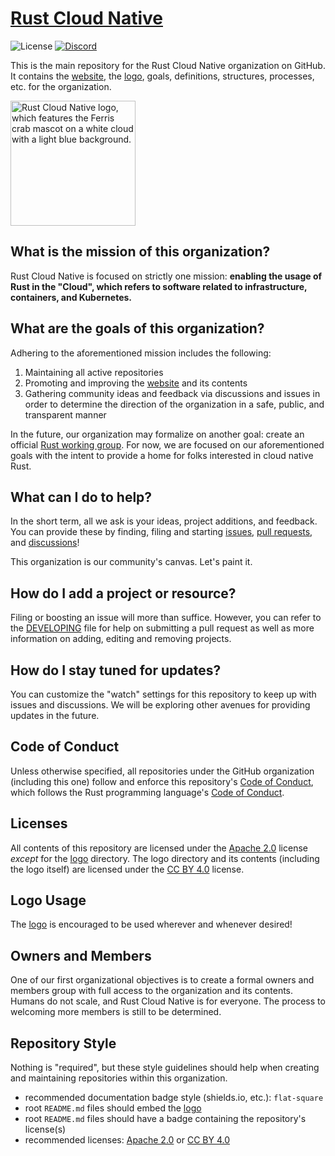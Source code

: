 # [Rust Cloud Native](https://github.com/rust-cloud-native)

![License](https://img.shields.io/github/license/rust-cloud-native/rust-cloud-native.github.io?style=flat-square)
[![Discord](https://img.shields.io/discord/874314181191565453?label=discord&style=flat-square&logo=discord)](https://discord.gg/799cmsYB4q)

This is the main repository for the Rust Cloud Native organization on GitHub.
It contains the [website](https://rust-cloud-native.github.io), the [logo](./logo), goals, definitions, structures, processes, etc. for the organization.

<img src="./logo/img/rust-cloud-native-logo.png" alt="Rust Cloud Native logo, which features the Ferris crab mascot on a white cloud with a light blue background." width="200">

## What is the mission of this organization?

Rust Cloud Native is focused on strictly one mission: **enabling the usage of Rust in the "Cloud", which refers to software related to infrastructure, containers, and Kubernetes.**

## What are the goals of this organization?

Adhering to the aforementioned mission includes the following:

1. Maintaining all active repositories
2. Promoting and improving the [website](https://rust-cloud-native.github.io) and its contents
3. Gathering community ideas and feedback via discussions and issues in order to determine the direction of the organization in a safe, public, and transparent manner

In the future, our organization may formalize on another goal: create an official [Rust working group](https://www.rust-lang.org/governance).
For now, we are focused on our aforementioned goals with the intent to provide a home for folks interested in cloud native Rust.

## What can I do to help?

In the short term, all we ask is your ideas, project additions, and feedback.
You can provide these by finding, filing and starting [issues](https://github.com/rust-cloud-native/rust-cloud-native.github.io/issues), [pull requests](https://github.com/rust-cloud-native/rust-cloud-native.github.io/pulls), and [discussions](https://github.com/rust-cloud-native/rust-cloud-native.github.io/discussions)!

This organization is our community's canvas.
Let's paint it.

## How do I add a project or resource?

Filing or boosting an issue will more than suffice.
However, you can refer to the [DEVELOPING](./DEVELOPING.md) file for help on submitting a pull request as well as more information on adding, editing and removing projects.

## How do I stay tuned for updates?

You can customize the "watch" settings for this repository to keep up with issues and discussions.
We will be exploring other avenues for providing updates in the future.

## Code of Conduct

Unless otherwise specified, all repositories under the GitHub organization (including this one) follow and enforce this repository's [Code of Conduct](./CODE_OF_CONDUCT.md), which follows the Rust programming language's [Code of Conduct](https://www.rust-lang.org/policies/code-of-conduct).

## Licenses

All contents of this repository are licensed under the [Apache 2.0](https://www.apache.org/licenses/LICENSE-2.0) license _except_ for the [logo](./logo) directory.
The logo directory and its contents (including the logo itself) are licensed under the [CC BY 4.0](https://creativecommons.org/licenses/by/4.0/) license.

## Logo Usage

The [logo](./logo) is encouraged to be used wherever and whenever desired!

## Owners and Members

One of our first organizational objectives is to create a formal owners and members group with full access to the organization and its contents.
Humans do not scale, and Rust Cloud Native is for everyone.
The process to welcoming more members is still to be determined.

## Repository Style

Nothing is "required", but these style guidelines should help when creating and maintaining repositories within this organization.

- recommended documentation badge style (shields.io, etc.): `flat-square`
- root `README.md` files should embed the [logo](./logo)
- root `README.md` files should have a badge containing the repository's license(s)
- recommended licenses: [Apache 2.0](https://www.apache.org/licenses/LICENSE-2.0) or [CC BY 4.0](https://creativecommons.org/licenses/by/4.0/)
